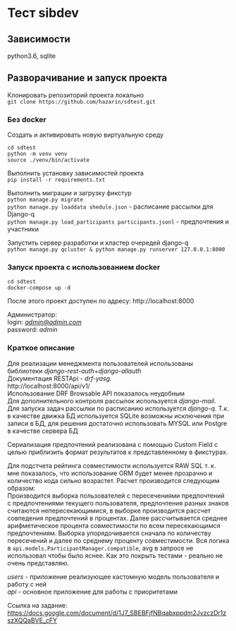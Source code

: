 # Тест sibdev
## Зависимости
python3.6, sqlite 

## Разворачивание и запуск проекта
Клонировать репозиторий проекта локально  
`git clone https://github.com/hazarin/sdtest.git` 

### Без docker
Создать и активировать новую виртуальную среду 
```
cd sdtest
python -m venv venv
source ./venv/bin/activate
```

Выполнить установку зависимостей проекта  
`pip install -r requirements.txt`  

Выполнить миграции и загрузку фикстур  
`python manage.py migrate`  
`python manage.py loaddata shedule.json` - расписание рассылки для Django-q  
`python manage.py load_participants participants.jsonl` - предпочтения и участники  

Запустить сервер разработки и кластер очередей django-q  
`python manage.py qcluster & python manage.py runserver 127.0.0.1:8000`

### Запуск проекта с использованием docker
```
cd sdtest
docker-compose up -d
```

После этого проект доступен по адресу: http://localhost:8000  

Администратор:  
login: *admin@admin.com*  
password: *admin*  

### Краткое описание
Для реализации менеджмента пользователей использованы библиотеки *django-rest-auth*+*django-allauth*  
Документация RESTApi - *drf-yasg*.  
http://localhost:8000/api/v1/   
Использование DRF Browsable API показалось неудобным  
Для дополнительного контроля рассылок используется *django-mail*. Для запуска задач рассылки по расписанию используется
*django-q*. Т.к. в качестве движка БД используется SQLite возможны исключения при записи в БД, для решения достаточно
использовать MYSQL или Postgre в качестве сервера БД

Сериализация предпочтений реализована с помощью Custom Field с целью приблизить формат результатов к представленному в 
фикстурах.

Для подстчета рейтинга совместимости используется RAW SQL т. к. мне показалось, что использование ORM будет менее 
прозрачно и количество кода сильно возрастет. Расчет производится следующим образом:  
Производится выборка пользователей с пересечениями предпочтений с предпочтениями текущего пользователя, предпочтения 
разных знаков считаются непересекающимися, в выборке производится рассчет совпедения предпочтений в процентах. Далее
рассчитывается среднее арифметическое процента совместимости по всем пересекающимся предпочтениям. Выборка 
упорядочивается сначала по количеству пересечений и далее по среднему проценту совместимости. Вся логика в
`api.models.ParticipantManager.compatible`, avg в запросе не использовал чтобы было яснее.
Как это покрыть тестами - реально не очень представляю.

*users* - приложение реализующее кастомную модель пользователя и работу с ней  
*api* - основное приложение для работы с приоритетами

Ссылка на задание:  
https://docs.google.com/document/d/1J7_SBEBFjfNBqabxppdm2JvzczDr1zszXQQaBVE_cFY